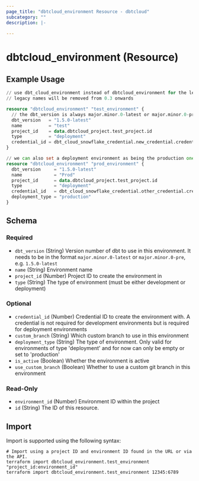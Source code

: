 ```yaml
---
page_title: "dbtcloud_environment Resource - dbtcloud"
subcategory: ""
description: |-
  
---
```


# dbtcloud_environment (Resource)




## Example Usage

```terraform
// use dbt_cloud_environment instead of dbtcloud_environment for the legacy resource names
// legacy names will be removed from 0.3 onwards

resource "dbtcloud_environment" "test_environment" {
  // the dbt_version is always major.minor.0-latest or major.minor.0-pre
  dbt_version   = "1.5.0-latest"
  name          = "test"
  project_id    = data.dbtcloud_project.test_project.id
  type          = "deployment"
  credential_id = dbt_cloud_snowflake_credential.new_credential.credential_id
}

// we can also set a deployment environment as being the production one
resource "dbtcloud_environment" "prod_environment" {
  dbt_version     = "1.5.0-latest"
  name            = "Prod"
  project_id      = data.dbtcloud_project.test_project.id
  type            = "deployment"
  credential_id   = dbt_cloud_snowflake_credential.other_credential.credential_id
  deployment_type = "production"
}
```

<!-- schema generated by tfplugindocs -->
## Schema

### Required

- `dbt_version` (String) Version number of dbt to use in this environment. It needs to be in the format `major.minor.0-latest` or `major.minor.0-pre`, e.g. `1.5.0-latest`
- `name` (String) Environment name
- `project_id` (Number) Project ID to create the environment in
- `type` (String) The type of environment (must be either development or deployment)

### Optional

- `credential_id` (Number) Credential ID to create the environment with. A credential is not required for development environments but is required for deployment environments
- `custom_branch` (String) Which custom branch to use in this environment
- `deployment_type` (String) The type of environment. Only valid for environments of type 'deployment' and for now can only be empty or set to 'production'
- `is_active` (Boolean) Whether the environment is active
- `use_custom_branch` (Boolean) Whether to use a custom git branch in this environment

### Read-Only

- `environment_id` (Number) Environment ID within the project
- `id` (String) The ID of this resource.

## Import

Import is supported using the following syntax:

```shell
# Import using a project ID and environment ID found in the URL or via the API.
terraform import dbtcloud_environment.test_environment "project_id:environment_id"
terraform import dbtcloud_environment.test_environment 12345:6789
```
